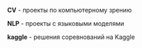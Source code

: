 **CV** - проекты по компьютерному зрению

**NLP** - проекты с языковыми моделями

**kaggle** - решения соревнований на Kaggle
